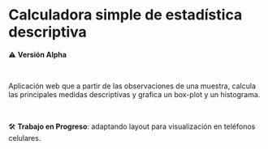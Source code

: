 # Calculadora simple de estadística descriptiva

:warning: **Versión Alpha**

&nbsp;  

Aplicación web que a partir de las observaciones de una muestra, calcula las principales medidas descriptivas y grafica un box-plot y un histograma.

&nbsp;  

:hammer_and_wrench: **Trabajo en Progreso**: adaptando layout para visualización en teléfonos celulares.
